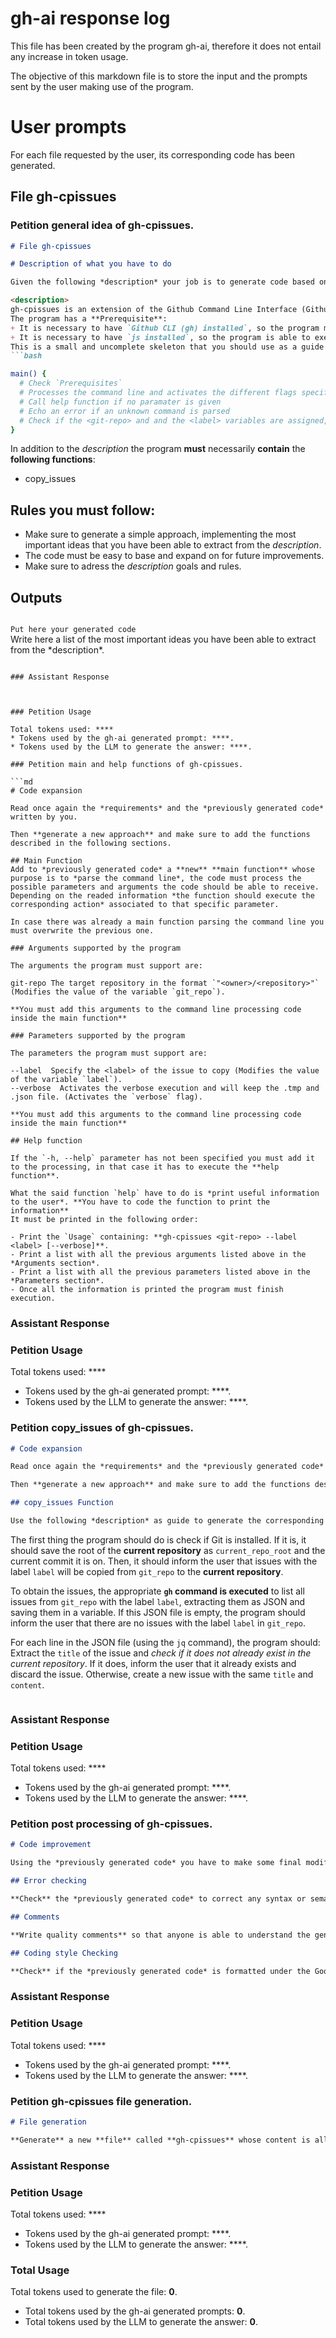 # gh-ai response log 

This file has been created by the program gh-ai, therefore it does not entail any increase in token usage.  

The objective of this markdown file is to store the input and the prompts sent by the user making use of the program. 

# User prompts 

For each file requested by the user, its corresponding code has been generated. 

## File gh-cpissues

### Petition general idea of gh-cpissues.

```md
# File gh-cpissues

# Description of what you have to do

Given the following *description* your job is to generate code based on what you are going to read inside the *description tag*.

<description>
gh-cpissues is an extension of the Github Command Line Interface (Github CLI) whose purpose is to  to copy GitHub Issues from one repository to another based on a specified label.
The program has a **Prerequisite**: 
+ It is necessary to have `Github CLI (gh) installed`, so the program must be able to verify that said program is installed. The script uses the Github CLI `gh` program to interact to interact with Github repositories. The issues are copied with the same title and body, if an issue with the same title already exists in the target repository, it won't be copied again.
+ It is necessary to have `js installed`, so the program is able to execute it.
This is a small and uncomplete skeleton that you should use as a guide for generating the code.
```bash 

main() {
  # Check `Prerequisites`
  # Processes the command line and activates the different flags specified in the help function section. 
  # Call help function if no paramater is given
  # Echo an error if an unknown command is parsed
  # Check if the <git-repo> and and the <label> variables are assigned, if not echo an error and exit the program
}

```
</description>

In addition to the *description* the program **must** necessarily **contain** the **following functions**:

- copy_issues

## **Rules** you **must follow**:

- Make sure to generate a simple approach, implementing the most important ideas that you have been able to extract from the *description*. 
- The code must be easy to base and expand on for future improvements.
- Make sure to adress the *description* goals and rules. 

## Outputs

<Code>
Put here your generated code
</Code>

<requirements>
Write here a list of the most important ideas you have been able to extract from the *description*.
</requirements>

```

### Assistant Response



### Petition Usage

Total tokens used: ****
* Tokens used by the gh-ai generated prompt: ****.  
* Tokens used by the LLM to generate the answer: ****.

### Petition main and help functions of gh-cpissues.

```md
# Code expansion

Read once again the *requirements* and the *previously generated code* written by you.

Then **generate a new approach** and make sure to add the functions described in the following sections.

## Main Function
Add to *previously generated code* a **new** **main function** whose purpose is to *parse the command line*, the code must process the possible parameters and arguments the code should be able to receive. Depending on the readed information *the function should execute the corresponding action* associated to that specific parameter.

In case there was already a main function parsing the command line you must overwrite the previous one.

### Arguments supported by the program 

The arguments the program must support are:

git-repo The target repository in the format `"<owner>/<repository>"` (Modifies the value of the variable `git_repo`).

**You must add this arguments to the command line processing code inside the main function**

### Parameters supported by the program

The parameters the program must support are: 

--label  Specify the <label> of the issue to copy (Modifies the value of the variable `label`).
--verbose  Activates the verbose execution and will keep the .tmp and .json file. (Activates the `verbose` flag).

**You must add this arguments to the command line processing code inside the main function**

## Help function 

If the `-h, --help` parameter has not been specified you must add it to the processing, in that case it has to execute the **help function**.

What the said function `help` have to do is *print useful information to the user*. **You have to code the function to print the information**
It must be printed in the following order: 

- Print the `Usage` containing: **gh-cpissues <git-repo> --label <label> [--verbose]**.
- Print a list with all the previous arguments listed above in the *Arguments section*. 
- Print a list with all the previous parameters listed above in the *Parameters section*. 
- Once all the information is printed the program must finish execution.

```

### Assistant Response



### Petition Usage

Total tokens used: ****
* Tokens used by the gh-ai generated prompt: ****.  
* Tokens used by the LLM to generate the answer: ****.

### Petition copy_issues of gh-cpissues.

```md
# Code expansion 

Read once again the *requirements* and the *previously generated code* written by you.

Then **generate a new approach** and make sure to add the functions described in the following section.

## copy_issues Function 

Use the following *description* as guide to generate the corresponding code.

```
The first thing the program should do is check if Git is installed. If it is, it should save the root of the **current repository** as `current_repo_root` and the current commit it is on. Then, it should inform the user that issues with the label `label` will be copied from `git_repo` to the **current repository**.

To obtain the issues, the appropriate **`gh` command is executed** to list all issues from `git_repo` with the label `label`, extracting them as JSON and saving them in a variable. If this JSON file is empty, the program should inform the user that there are no issues with the label `label` in `git_repo`.

For each line in the JSON file (using the `jq` command), the program should: Extract the `title` of the issue and *check if it does not already exist in the current repository*. If it does, inform the user that it already exists and discard the issue. Otherwise, create a new issue with the same `title` and `content`.
```

```

### Assistant Response



### Petition Usage

Total tokens used: ****
* Tokens used by the gh-ai generated prompt: ****.  
* Tokens used by the LLM to generate the answer: ****.

### Petition post processing of gh-cpissues.

```md
# Code improvement 

Using the *previously generated code* you have to make some final modification to it. 

## Error checking

**Check** the *previously generated code* to correct any syntax or semantic **error**.

## Comments

**Write quality comments** so that anyone is able to understand the generated.

## Coding style Checking 

**Check** if the *previously generated code* is formatted under the Google's coding style for bash.

```

### Assistant Response



### Petition Usage

Total tokens used: ****
* Tokens used by the gh-ai generated prompt: ****.  
* Tokens used by the LLM to generate the answer: ****.

### Petition gh-cpissues file generation.

```md
# File generation 

**Generate** a new **file** called **gh-cpissues** whose content is all the **last** *previously generated code* using the **generate_file* tool.
```

### Assistant Response



### Petition Usage

Total tokens used: ****
* Tokens used by the gh-ai generated prompt: ****.  
* Tokens used by the LLM to generate the answer: ****.

### Total Usage

Total tokens used to generate the file: **0**.
* Total tokens used by the gh-ai generated prompts: **0**.  
* Total tokens used by the LLM to generate the answer: **0**.

